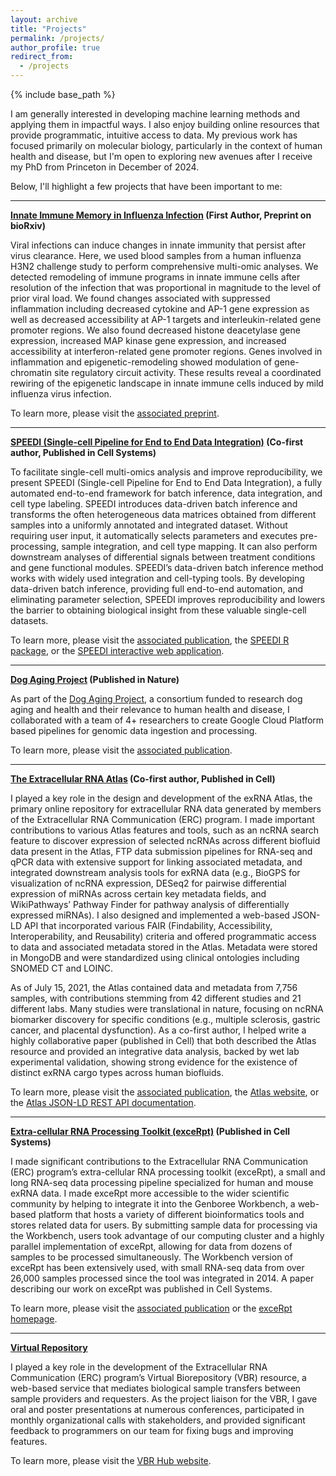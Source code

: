 ```yaml
---
layout: archive
title: "Projects"
permalink: /projects/
author_profile: true
redirect_from:
  - /projects
---
```


{% include base_path %}

I am generally interested in developing machine learning methods and applying them in impactful ways. I also enjoy building online resources that provide programmatic, intuitive access to data. My previous work has focused primarily on molecular biology, particularly in the context of human health and disease, but I'm open to exploring new avenues after I receive my PhD from Princeton in December of 2024.

Below, I'll highlight a few projects that have been important to me:

---

**[Innate Immune Memory in Influenza Infection](https://www.biorxiv.org/content/10.1101/2024.09.20.612974v1) (First Author, Preprint on bioRxiv)**

Viral infections can induce changes in innate immunity that persist after virus clearance. Here, we used blood samples from a human influenza H3N2 challenge study to perform comprehensive multi-omic analyses. We detected remodeling of immune programs in innate immune cells after resolution of the infection that was proportional in magnitude to the level of prior viral load. We found changes associated with suppressed inflammation including decreased cytokine and AP-1 gene expression as well as decreased accessibility at AP-1 targets and interleukin-related gene promoter regions. We also found decreased histone deacetylase gene expression, increased MAP kinase gene expression, and increased accessibility at interferon-related gene promoter regions. Genes involved in inflammation and epigenetic-remodeling showed modulation of gene-chromatin site regulatory circuit activity. These results reveal a coordinated rewiring of the epigenetic landscape in innate immune cells induced by mild influenza virus infection.

To learn more, please visit the [associated preprint](https://www.biorxiv.org/content/10.1101/2024.09.20.612974v1).

---

**[SPEEDI (Single-cell Pipeline for End to End Data Integration)](https://www.biorxiv.org/content/10.1101/2023.11.01.564815v2) (Co-first author, Published in Cell Systems)**

To facilitate single-cell multi-omics analysis and improve reproducibility, we present SPEEDI (Single-cell Pipeline for End to End Data Integration), a fully automated end-to-end framework for batch inference, data integration, and cell type labeling. SPEEDI introduces data-driven batch inference and transforms the often heterogeneous data matrices obtained from different samples into a uniformly annotated and integrated dataset. Without requiring user input, it automatically selects parameters and executes pre-processing, sample integration, and cell type mapping. It can also perform downstream analyses of differential signals between treatment conditions and gene functional modules. SPEEDI’s data-driven batch inference method works with widely used integration and cell-typing tools. By developing data-driven batch inference, providing full end-to-end automation, and eliminating parameter selection, SPEEDI improves reproducibility and lowers the barrier to obtaining biological insight from these valuable single-cell datasets.

To learn more, please visit the [associated publication](https://www.cell.com/cell-systems/abstract/S2405-4712(24)00267-9), the [SPEEDI R package](https://github.com/FunctionLab/SPEEDI), or the [SPEEDI interactive web application](https://speedi.princeton.edu/).

---

**[Dog Aging Project](https://www.nature.com/articles/s41586-021-04282-9) (Published in Nature)**

As part of the [Dog Aging Project](https://dogagingproject.org/), a consortium funded to research dog aging and health and their relevance to human health and disease, I collaborated with a team of 4+ researchers to create Google Cloud Platform based pipelines for genomic data ingestion and processing.

To learn more, please visit the [associated publication](https://www.nature.com/articles/s41586-021-04282-9).

---

**[The Extracellular RNA Atlas](https://www.cell.com/cell/fulltext/S0092-8674(19)30167-9?sf210646493=1) (Co-first author, Published in Cell)**

I played a key role in the design and development of the exRNA Atlas, the primary online repository for extracellular RNA data generated by members of the Extracellular RNA Communication (ERC) program. I made important contributions to various Atlas features and tools, such as an ncRNA search feature to discover expression of selected ncRNAs across different biofluid data present in the Atlas, FTP data submission pipelines for RNA-seq and qPCR data with extensive support for linking associated metadata, and integrated downstream analysis tools for exRNA data (e.g., BioGPS for visualization of ncRNA expression, DESeq2 for pairwise differential expression of miRNAs across certain key metadata fields, and WikiPathways’ Pathway Finder for pathway analysis of differentially expressed miRNAs). I also designed and implemented a web-based JSON-LD API that incorporated various FAIR (Findability, Accessibility, Interoperability, and Reusability) criteria and offered programmatic access to data and associated metadata stored in the Atlas. Metadata were stored in MongoDB and were standardized using clinical ontologies including SNOMED CT and LOINC.

As of July 15, 2021, the Atlas contained data and metadata from 7,756 samples, with contributions stemming from 42 different studies and 21 different labs. Many studies were translational in nature, focusing on ncRNA biomarker discovery for specific conditions (e.g., multiple sclerosis, gastric cancer, and placental dysfunction). As a co-first author, I helped write a highly collaborative paper (published in Cell) that both described the Atlas resource and provided an integrative data analysis, backed by wet lab experimental validation, showing strong evidence for the existence of distinct exRNA cargo types across human biofluids.

To learn more, please visit the [associated publication](https://www.cell.com/cell/fulltext/S0092-8674(19)30167-9?sf210646493=1), the [Atlas website](https://exrna-atlas.org/), or the [Atlas JSON-LD REST API documentation](https://brl-bcm.stoplight.io/docs/exrna-atlas-json-api/ZG9jOjQ1Mg-overview).

---

**[Extra-cellular RNA Processing Toolkit (exceRpt)](https://www.cell.com/cell/fulltext/S0092-8674(19)30167-9?sf210646493=1) (Published in Cell Systems)**

I made significant contributions to the Extracellular RNA Communication (ERC) program’s extra-cellular RNA processing toolkit (exceRpt), a small and long RNA-seq data processing pipeline specialized for human and mouse exRNA data. I made exceRpt more accessible to the wider scientific community by helping to integrate it into the Genboree Workbench, a web-based platform that hosts a variety of different bioinformatics tools and stores related data for users. By submitting sample data for processing via the Workbench, users took advantage of our computing cluster and a highly parallel implementation of exceRpt, allowing for data from dozens of samples to be processed simultaneously. The Workbench version of exceRpt has been extensively used, with small RNA-seq data from over 26,000 samples processed since the tool was integrated in 2014. A paper describing our work on exceRpt was published in Cell Systems.

To learn more, please visit the [associated publication](https://www.cell.com/cell-systems/fulltext/S2405-4712(19)30074-2?sf210646498=1) or the [exceRpt homepage](https://github.gersteinlab.org/exceRpt/).

---

**[Virtual Repository](https://genboree.org/vbr-hub/)**

I played a key role in the development of the Extracellular RNA Communication (ERC) program’s Virtual Biorepository (VBR) resource, a web-based service that mediates biological sample transfers between sample providers and requesters. As the project liaison for the VBR, I gave oral and poster presentations at numerous conferences, participated in monthly organizational calls with stakeholders, and provided significant feedback to programmers on our team for fixing bugs and improving features.

To learn more, please visit the [VBR Hub website](https://genboree.org/vbr-hub/).
